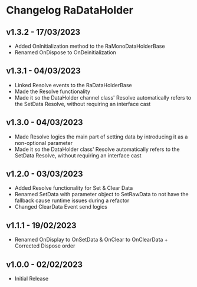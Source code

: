 # Changelog RaDataHolder

## v1.3.2 - 17/03/2023
* Added OnInitialization method to the RaMonoDataHolderBase 
* Renamed OnDispose to OnDeinitialization

## v1.3.1 - 04/03/2023
* Linked Resolve events to the RaDataHolderBase
* Made the Resolve functionality 
* Made it so the DataHolder channel class' Resolve automatically refers to the SetData Resolve, without requiring an interface cast 

## v1.3.0 - 04/03/2023
* Made Resolve logics the main part of setting data by introducing it as a non-optional parameter
* Made it so the DataHolder class' Resolve automatically refers to the SetData Resolve, without requiring an interface cast

## v1.2.0 - 03/03/2023
* Added Resolve functionality for Set & Clear Data
* Renamed SetData with parameter object to SetRawData to not have the fallback cause runtime issues during a refactor
* Changed ClearData Event send logics

## v1.1.1 - 19/02/2023
* Renamed OnDisplay to OnSetData & OnClear to OnClearData + Corrected Dispose order

## v1.0.0 - 02/02/2023
* Initial Release
